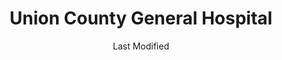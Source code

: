 ---
layout: location-page
date: Last Modified
description: "Local COVID-19 testing is available at Union County General Hospital in Clayton, New Mexico, USA."
permalink: "locations/new-mexico/clayton/union-county-general-hospital/"
tags:
  - locations
  - new-mexico
title: Union County General Hospital
uniqueName: union-county-general-hospital
state: New Mexico
stateAbbr: NM
hood: "Clayton"
address: "300 Wilson St"
city: "Clayton"
zip: "88415"
zipsNearby: "81027 81029 81049 88410 88415 88414 88418 88419 88422 88424 88430 88436 73933 73937 73946 73947 79022 79044 79051 79084 79087" 
mapUrl: "http://maps.apple.com/?q=Union+County+General+Hospital&address=300+Wilson+St,Clayton,New+Mexico,88415"
locationType: Walk-in
phone: "575-374-2584"
website: "http://ucgh.net/"
onlineBooking: undefined
closed: undefined
closedUpdate: April 22nd, 2020
notes: "By appointment only. Requires phone screen."
days: Contact for hours of operation.
ctaMessage: Learn more
ctaUrl: "http://ucgh.net/"
---